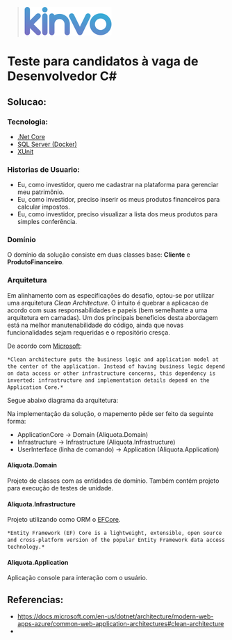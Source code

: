 > ![Logo Kinvo](https://github.com/kinvoapp/kinvo-mobile-test/blob/master/logo.svg)

# Teste para candidatos à vaga de Desenvolvedor C#  


## Solucao:

### Tecnologia:

* [.Net Core](https://docs.microsoft.com/en-us/aspnet/core/introduction-to-aspnet-core?view=aspnetcore-3.1#recommended-learning-path)
* [SQL Server (Docker)](https://hub.docker.com/_/microsoft-mssql-server)
* [XUnit](https://xunit.net/)

### Historias de Usuario:

* Eu, como investidor, quero me cadastrar na plataforma para gerenciar meu patrimônio.
* Eu, como investidor, preciso inserir os meus produtos financeiros para calcular impostos.
* Eu, como investidor, preciso visualizar a lista dos meus produtos para simples conferência.

### Domínio

O domínio da solução consiste em duas classes base: **Cliente** e **ProdutoFinanceiro**.  

### Arquitetura

Em alinhamento com as especificações do desafio, optou-se por utilizar uma arquitetura *Clean Architecture*. O intuito é quebrar a aplicacao de acordo com suas responsabilidades e papeis (bem semelhante a uma arquitetura em camadas). Um dos principais beneficios desta abordagem está na melhor manutenabilidade do código, ainda  que novas funcionalidades sejam requeridas e o repositório cresça.

De acordo com [Microsoft](https://docs.microsoft.com/en-us/dotnet/architecture/modern-web-apps-azure/common-web-application-architectures):

    *Clean architecture puts the business logic and application model at the center of the application. Instead of having business logic depend on data access or other infrastructure concerns, this dependency is inverted: infrastructure and implementation details depend on the Application Core.*

Segue abaixo diagrama da arquitetura:


Na implementação da solução, o mapemento pêde ser feito da seguinte forma:
- ApplicationCore -> Domain (Aliquota.Domain)
- Infrastructure -> Infrastructure (Aliquota.Infrastructure)
- UserInterface (linha de comando) -> Application (Aliquota.Application)

#### **Aliquota.Domain**

Projeto de classes com as entidades de domínio. Também contém projeto para execução de testes de unidade.

#### **Aliquota.Infrastructure**

Projeto utilizando como ORM o [EFCore](https://docs.microsoft.com/en-us/ef/core/).      

    *Entity Framework (EF) Core is a lightweight, extensible, open source and cross-platform version of the popular Entity Framework data access technology.*

#### **Aliquota.Application**

Aplicação console para interação com o usuário.

## Referencias:

* https://docs.microsoft.com/en-us/dotnet/architecture/modern-web-apps-azure/common-web-application-architectures#clean-architecture 
* 
